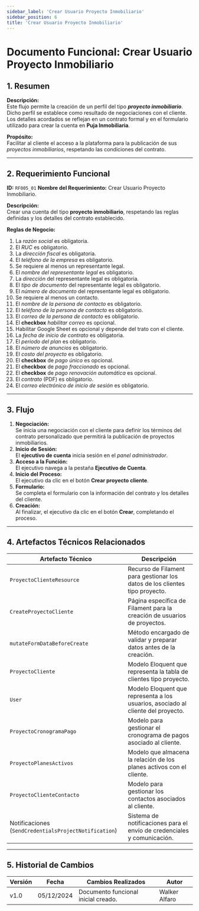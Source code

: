 ```yaml
---
sidebar_label: 'Crear Usuario Proyecto Inmobiliario'
sidebar_position: 6
title: 'Crear Usuario Proyecto Inmobiliario'
---
```


# Documento Funcional: Crear Usuario Proyecto Inmobiliario

## 1. Resumen
**Descripción:**  
Este flujo permite la creación de un perfil del tipo ***proyecto inmobiliario***. Dicho perfil se establece como resultado de negociaciones con el cliente. Los detalles acordados se reflejan en un contrato formal y en el formulario utilizado para crear la cuenta en **Puja Inmobiliaria**. 

**Propósito:**  
Facilitar al cliente el acceso a la plataforma para la publicación de sus *proyectos inmobiliarios*, respetando las condiciones del contrato.

---

## 2. Requerimiento Funcional
**ID:** `RF005_01`
**Nombre del Requerimiento:** Crear Usuario Proyecto Inmobiliario.

**Descripción:**  
Crear una cuenta del tipo **proyecto inmobiliario**, respetando las reglas definidas y los detalles del contrato establecido.

**Reglas de Negocio:**  
1. La *razón social* es obligatoria.  
2. El *RUC* es obligatorio.  
3. La *dirección fiscal* es obligatoria.  
4. El *teléfono de la empresa* es obligatorio.  
5. Se requiere al menos un representante legal.  
6. El *nombre del representante legal* es obligatorio.  
7. La *dirección* del representante legal es obligatoria.  
8. El *tipo de documento* del representante legal es obligatorio.  
9. El *número de documento* del representante legal es obligatorio.  
10. Se requiere al menos un contacto.  
11. El *nombre de la persona de contacto* es obligatorio.  
12. El *teléfono de la persona de contacto* es obligatorio.  
13. El *correo de la persona de contacto* es obligatorio.  
14. El **checkbox** *habilitar correo* es opcional.  
15. Habilitar Google Sheet es opcional y depende del trato con el cliente.  
16. La *fecha de inicio de contrato* es obligatoria.  
17. El *periodo del plan* es obligatorio.  
18. El *número de anuncios* es obligatorio.  
19. El *costo del proyecto* es obligatorio.  
20. El **checkbox** de *pago único* es opcional.  
21. El **checkbox** de *pago fraccionado* es opcional.  
22. El **checkbox** de *pago renovación automática* es opcional.  
23. El *contrato* (PDF) es obligatorio.  
24. El *correo electrónico de inicio de sesión* es obligatorio.  

---

## 3. Flujo
1. **Negociación:**  
   Se inicia una negociación con el cliente para definir los términos del contrato personalizado que permitirá la publicación de proyectos inmobiliarios.
2. **Inicio de Sesión:**  
   El **ejecutivo de cuenta** inicia sesión en el *panel administrador*.
3. **Acceso a la Función:**  
   El ejecutivo navega a la pestaña **Ejecutivo de Cuenta**.
4. **Inicio del Proceso:**  
   El ejecutivo da clic en el botón **Crear proyecto cliente**.
5. **Formulario:**  
   Se completa el formulario con la información del contrato y los detalles del cliente.
6. **Creación:**  
   Al finalizar, el ejecutivo da clic en el botón **Crear**, completando el proceso.

---

## 4. Artefactos Técnicos Relacionados

| **Artefacto Técnico**                         | **Descripción**                                                                 |
|-----------------------------------------------|---------------------------------------------------------------------------------|
| `ProyectoClienteResource`                     | Recurso de Filament para gestionar los datos de los clientes tipo proyecto.     |
| `CreateProyectoCliente`                       | Página específica de Filament para la creación de usuarios de proyectos.        |
| `mutateFormDataBeforeCreate`                  | Método encargado de validar y preparar datos antes de la creación.              |
| `ProyectoCliente`                             | Modelo Eloquent que representa la tabla de clientes tipo proyecto.              |
| `User`                                        | Modelo Eloquent que representa a los usuarios, asociado al cliente del proyecto.|
| `ProyectoCronogramaPago`                      | Modelo para gestionar el cronograma de pagos asociado al cliente.               |
| `ProyectoPlanesActivos`                       | Modelo que almacena la relación de los planes activos con el cliente.           |
| `ProyectoClienteContacto`                     | Modelo para gestionar los contactos asociados al cliente.                       |
| Notificaciones (`SendCredentialsProjectNotification`) | Sistema de notificaciones para el envío de credenciales y comunicación.         |

---

## 5. Historial de Cambios
| **Versión** | **Fecha**     | **Cambios Realizados**                | **Autor**         |
|-------------|---------------|----------------------------------------|-------------------|
| v1.0        | 05/12/2024    | Documento funcional inicial creado.    | Walker Alfaro     |
